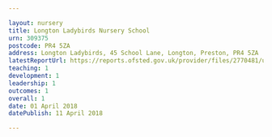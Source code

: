 ```yaml
---

layout: nursery
title: Longton Ladybirds Nursery School
urn: 309375
postcode: PR4 5ZA
address: Longton Ladybirds, 45 School Lane, Longton, Preston, PR4 5ZA
latestReportUrl: https://reports.ofsted.gov.uk/provider/files/2770481/urn/309375.pdf
teaching: 1
development: 1
leadership: 1
outcomes: 1
overall: 1
date: 01 April 2018 
datePublish: 11 April 2018

---
```

